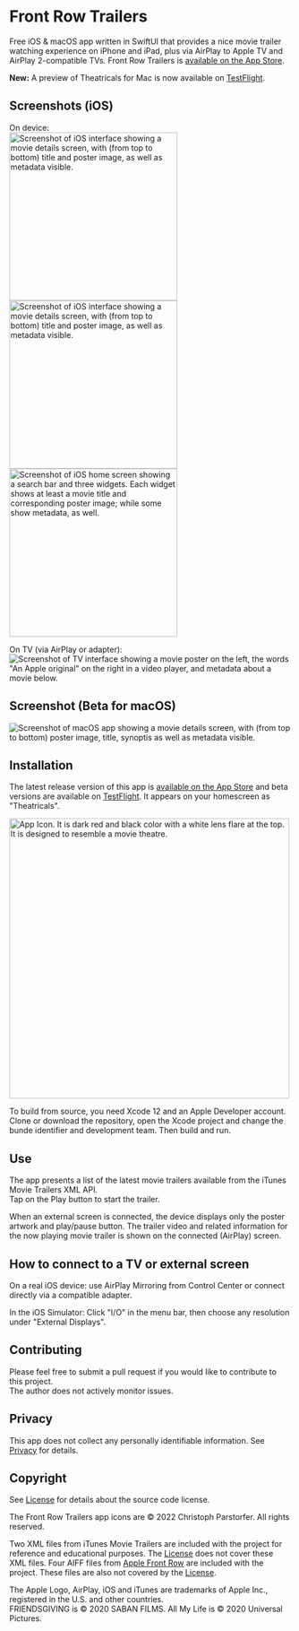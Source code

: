 # Front Row Trailers
Free iOS & macOS app written in SwiftUI that provides a nice movie trailer watching experience on iPhone and iPad, plus via AirPlay to Apple TV and AirPlay 2-compatible TVs. Front Row Trailers is [available on the App Store](https://apps.apple.com/app/id1534845010).

**New:** A preview of Theatricals for Mac is now available on [TestFlight](https://testflight.apple.com/join/2XJmjp1A).  

## Screenshots (iOS)

On device:  
<img src="https://github.com/conath/TheatricalMovieTrailers/blob/main/Theatricals-CoverFlow.jpg?raw=true" alt="Screenshot of iOS interface showing a movie details screen, with (from top to bottom) title and poster image, as well as metadata visible." width="300"/>
<img src="https://github.com/conath/TheatricalMovieTrailers/blob/main/Theatricals-Search.jpg?raw=true" alt="Screenshot of iOS interface showing a movie details screen, with (from top to bottom) title and poster image, as well as metadata visible." width="300"/>
<img src="https://github.com/conath/TheatricalMovieTrailers/blob/main/Theatricals-Widgets.jpg?raw=true" alt="Screenshot of iOS home screen showing a search bar and three widgets. Each widget shows at least a movie title and corresponding poster image; while some show metadata, as well." width="300"/>

On TV (via AirPlay or adapter):  
![Screenshot of TV interface showing a movie poster on the left, the words "An Apple original" on the right in a video player, and metadata about a movie below.](Theatricals-AirPlay.jpg)

## Screenshot (Beta for macOS)

<img src="https://github.com/conath/TheatricalMovieTrailers/blob/main/Theatricals-Mac-Beta.jpg?raw=true" alt="Screenshot of macOS app showing a movie details screen, with (from top to bottom) poster image, title, synoptis as well as metadata visible."/>

## Installation

The latest release version of this app is [available on the App Store](https://apps.apple.com/app/id1534845010) and beta versions are available on [TestFlight](https://testflight.apple.com/join/Wnlesgzr). It appears on your homescreen as "Theatricals".  


<img src="https://github.com/conath/TheatricalMovieTrailers/blob/main/FrontRowTrailersIcon.png?raw=true" alt="App Icon. It is dark red and black color with a white lens flare at the top. It is designed to resemble a movie theatre." width="500"/>

To build from source, you need Xcode 12 and an Apple Developer account. Clone or download the repository, open the Xcode project and change the bunde identifier and development team. Then build and run.

## Use

The app presents a list of the latest movie trailers available from the iTunes Movie Trailers XML API.  
Tap on the Play button to start the trailer.

When an external screen is connected, the device displays only the poster artwork and play/pause button. The trailer video and related information for the now playing movie trailer is shown on the connected (AirPlay) screen.

## How to connect to a TV or external screen

On a real iOS device: use AirPlay Mirroring from Control Center or connect directly via a compatible adapter.

In the iOS Simulator: Click "I/O" in the menu bar, then choose any resolution under "External Displays".

## Contributing

Please feel free to submit a pull request if you would like to contribute to this project.   
The author does not actively monitor issues.  

## Privacy

This app does not collect any personally identifiable information. See [Privacy](Privacy.md) for details.

## Copyright

See [License](LICENSE) for details about the source code license.

The Front Row Trailers app icons are © 2022 Christoph Parstorfer. All rights reserved.

Two XML files from iTunes Movie Trailers are included with the project for reference and educational purposes. The [License](LICENSE) does not cover these XML files.
Four AIFF files from [Apple Front Row](https://en.wikipedia.org/wiki/Front_Row_(software)) are included with the project. These files are also not covered by the [License](LICENSE).

The Apple Logo, AirPlay, iOS and iTunes are trademarks of Apple Inc., registered in the U.S. and other countries.  
FRIENDSGIVING is © 2020 SABAN FILMS.
All My Life is © 2020 Universal Pictures.
